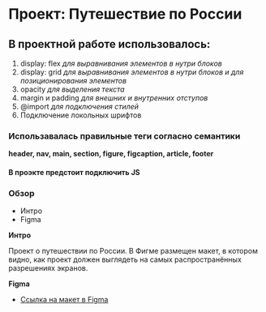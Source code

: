 # Проект: Путешествие по России
## В проектной работе использовалось:
1. display: flex *для выравнивания элементов в нутри блоков*
2. display: grid *для выравнивания элементов в нутри блоков и для позиционирования элементов*
3. opacity *для выделения текста*
4. margin и padding *для внешних и внутренних отступов*
5. @import *для подключения стилей*
6. Подключение локольных шрифтов
### Использавалась правильные теги согласно семантики
**header, nav, main, section, figure, figcaption, article, footer**
#### В проэкте предстоит подключить JS

### Обзор
* Интро
* Figma

**Интро**

Проект о путешествии по России.
В Фигме размещен макет, в котором видно, как проект должен выглядеть на самых распространённых разрешениях экранов.

**Figma**

* [Ссылка на макет в Figma](https://www.figma.com/file/5S2WSbEFL6awjVWJ0NWL8Q/Sprint-3_-Russia-_-desktop-mobile?node-id=28503%3A0)
